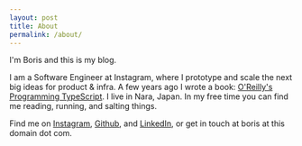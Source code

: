 ```yaml
---
layout: post
title: About
permalink: /about/
---
```


I'm Boris and this is my blog.

I am a Software Engineer at Instagram, where I prototype and scale the next big ideas for product & infra. A few years ago I wrote a book: [O'Reilly's Programming TypeScript](https://amazon.com/Programming-TypeScript-Making-JavaScript-Applications/dp/1492037656). I live in Nara, Japan. In my free time you can find me reading, running, and salting things.

Find me on [Instagram](https://www.instagram.com/b.cherny/), [Github](https://github.com/bcherny), and [LinkedIn](https://www.linkedin.com/in/bcherny), or get in touch at boris at this domain dot com.
